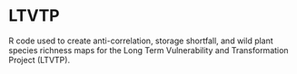 # LTVTP
R code used to create anti-correlation, storage shortfall, and wild plant species richness maps for the Long Term Vulnerability and Transformation Project (LTVTP).
